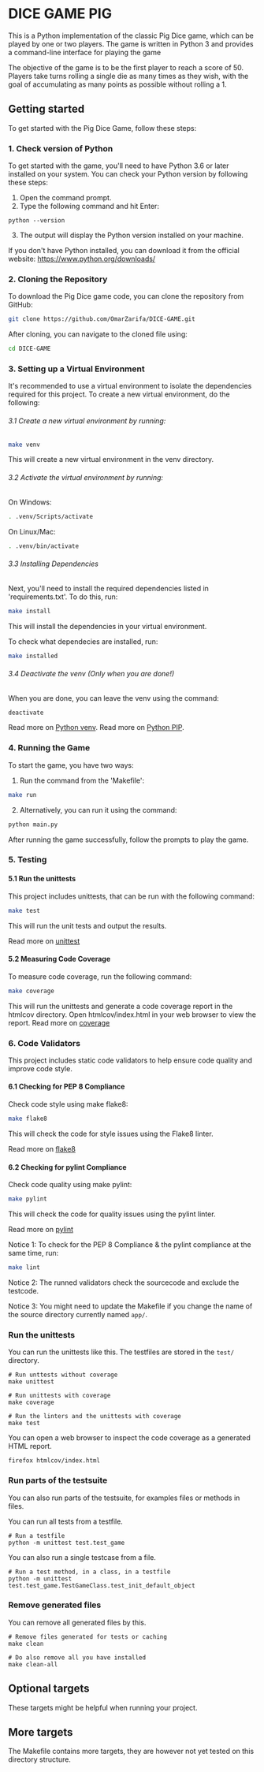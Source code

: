 DICE GAME PIG
==========================

This is a Python implementation of the classic Pig Dice game, which can be played by one or two players. The game is written in Python 3 and provides a command-line interface for playing the game

The objective of the game is to be the first player to reach a score of 50. Players take turns rolling a single die as many times as they wish, with the goal of accumulating as many points as possible without rolling a 1. 


Getting started 
--------------------------
To get started with the Pig Dice Game, follow these steps:
### 1. Check version of Python
To get started with the game, you'll need to have Python 3.6 or later installed on your system. You can check your Python version by following these steps:
1. Open the command prompt.
2. Type the following command and hit Enter:
```
python --version
```
3. The output will display the Python version installed on your machine.


If you don't have Python installed, you can download it from the official website: https://www.python.org/downloads/


### 2. Cloning the Repository
To download the Pig Dice game code, you can clone the repository from GitHub:
```bash
git clone https://github.com/OmarZarifa/DICE-GAME.git
```
After cloning, you can navigate to the cloned file using:
```bash
cd DICE-GAME
```

### 3. Setting up a Virtual Environment
It's recommended to use a virtual environment to isolate the dependencies required for this project. To create a new virtual environment, do the following:
###### 3.1  Create a new virtual environment by running:
```bash
make venv
```
This will create a new virtual environment in the venv directory.

###### 3.2  Activate the virtual environment by running:

On Windows:
```bash
. .venv/Scripts/activate
```
On Linux/Mac:
```bash
. .venv/bin/activate
```

###### 3.3  Installing Dependencies 
Next, you'll need to install the required dependencies listed in 'requirements.txt'. To do this, run:
```bash
make install
```
This will install the dependencies in your virtual environment.

To check what dependecies are installed, run:
```bash
make installed
```

###### 3.4  Deactivate the venv (Only when you are done!)
When you are done, you can leave the venv using the command:
```bash
deactivate
```

Read more on [Python venv](https://docs.python.org/3/library/venv.html).
Read more on [Python PIP](https://pypi.org/project/pip/).

### 4. Running the Game

To start the game, you have two ways: 

1. Run the command from the 'Makefile':
```bash
make run
```

2. Alternatively, you can run it using the command:
```bash
python main.py
```

After running the game successfully, follow the prompts to play the game.

### 5. Testing
#### 5.1 Run the unittests
This project includes unittests, that can be run with the following command:
```bash
make test
```
This will run the unit tests and output the results.

Read more on [unittest](https://docs.python.org/3/library/unittest.html)

#### 5.2 Measuring Code Coverage
To measure code coverage, run the following command:
```bash
make coverage
```
This will run the unittests and generate a code coverage report in the htmlcov directory. Open htmlcov/index.html in your web browser to view the report.
Read more on [coverage](https://coverage.readthedocs.io/)

### 6. Code Validators
This project includes static code validators to help ensure code quality and improve code style.
#### 6.1 Checking for PEP 8 Compliance
Check code style using make flake8:
```bash
make flake8
```
This will check the code for style issues using the Flake8 linter.

Read more on [flake8](https://flake8.pycqa.org/en/latest/)

#### 6.2 Checking for pylint Compliance
Check code quality using make pylint:
```bash
make pylint
```
This will check the code for quality issues using the pylint linter.

Read more on [pylint](https://pylint.org/)


Notice 1: To check for the PEP 8 Compliance & the pylint compliance at the same time, run:
```bash
make lint
```
Notice 2: The runned validators check the sourcecode and exclude the testcode.

Notice 3: You might need to update the Makefile if you change the name of the source directory currently named `app/`.





### Run the unittests

You can run the unittests like this. The testfiles are stored in the `test/` directory.

```
# Run unttests without coverage
make unittest

# Run unittests with coverage
make coverage

# Run the linters and the unittests with coverage
make test
```

You can open a web browser to inspect the code coverage as a generated HTML report.

```
firefox htmlcov/index.html
```


### Run parts of the testsuite

You can also run parts of the testsuite, for examples files or methods in files.

You can run all tests from a testfile.

```
# Run a testfile
python -m unittest test.test_game
```

You can also run a single testcase from a file.

```
# Run a test method, in a class, in a testfile
python -m unittest test.test_game.TestGameClass.test_init_default_object
```



### Remove generated files

You can remove all generated files by this.

```
# Remove files generated for tests or caching
make clean

# Do also remove all you have installed
make clean-all
```



Optional targets
--------------------------

These targets might be helpful when running your project.


More targets
--------------------------

The Makefile contains more targets, they are however not yet tested on this directory structure.
